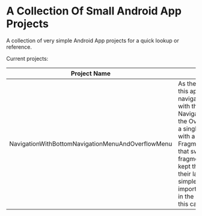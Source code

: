 # A Collection Of Small Android App Projects

A collection of very simple Android App projects for a quick lookup or reference.

Current projects:

| Project Name | Description |
|--------------|-------------|
|NavigationWithBottomNavigationMenuAndOverflowMenu| As the name implies, in this app I set up the navigation controller with the Bottom Navigation Menu and the Overflow Menu. It is a single-activity app with a FragmentContainerView that swaps the fragments in and out. I kept the fragments and their layouts very simple since the most important stuff is done in the MainActivity in this case.|
